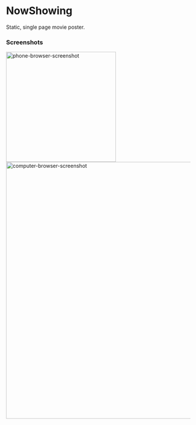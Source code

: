# NowShowing
Static, single page movie poster.

### Screenshots
<img src="https://github.com/foxster-mp4/__screenshots/blob/master/NowShowing/lightyear.png" alt="phone-browser-screenshot" width="300"/>
<img src="https://github.com/foxster-mp4/__screenshots/blob/master/NowShowing/iamgroot.png" alt="computer-browser-screenshot" width="700"/>
